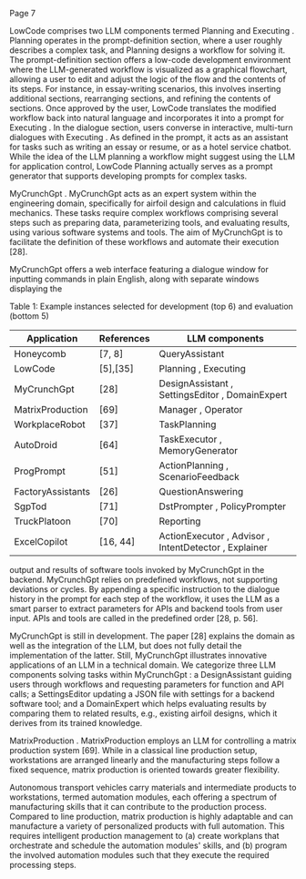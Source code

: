 Page 7

LowCode comprises two LLM components termed Planning and Executing . Planning operates in the prompt-definition section, where a user roughly describes a complex task, and Planning designs a workflow for solving it. The prompt-definition section offers a low-code development environment where the LLM-generated workflow is visualized as a graphical flowchart, allowing a user to edit and adjust the logic of the flow and the contents of its steps. For instance, in essay-writing scenarios, this involves inserting additional sections, rearranging sections, and refining the contents of sections. Once approved by the user, LowCode translates the modified workflow back into natural language and incorporates it into a prompt for Executing . In the dialogue section, users converse in interactive, multi-turn dialogues with Executing . As defined in the prompt, it acts as an assistant for tasks such as writing an essay or resume, or as a hotel service chatbot. While the idea of the LLM planning a workflow might suggest using the LLM for application control, LowCode Planning actually serves as a prompt generator that supports developing prompts for complex tasks.

MyCrunchGpt . MyCrunchGpt acts as an expert system within the engineering domain, specifically for airfoil design and calculations in fluid mechanics. These tasks require complex workflows comprising several steps such as preparing data, parameterizing tools, and evaluating results, using various software systems and tools. The aim of MyCrunchGpt is to facilitate the definition of these workflows and automate their execution [28].

MyCrunchGpt offers a web interface featuring a dialogue window for inputting commands in plain English, along with separate windows displaying the

Table 1: Example instances selected for development (top 6) and evaluation (bottom 5)

| Application       | References   | LLM components                                        |
|-------------------|--------------|-------------------------------------------------------|
| Honeycomb         | [7, 8]       | QueryAssistant                                        |
| LowCode           | [5],[35]     | Planning , Executing                                  |
| MyCrunchGpt       | [28]         | DesignAssistant , SettingsEditor , DomainExpert       |
| MatrixProduction  | [69]         | Manager , Operator                                    |
| WorkplaceRobot    | [37]         | TaskPlanning                                          |
| AutoDroid         | [64]         | TaskExecutor , MemoryGenerator                        |
| ProgPrompt        | [51]         | ActionPlanning , ScenarioFeedback                     |
| FactoryAssistants | [26]         | QuestionAnswering                                     |
| SgpTod            | [71]         | DstPrompter , PolicyPrompter                          |
| TruckPlatoon      | [70]         | Reporting                                             |
| ExcelCopilot      | [16, 44]     | ActionExecutor , Advisor , IntentDetector , Explainer |

output and results of software tools invoked by MyCrunchGpt in the backend. MyCrunchGpt relies on predefined workflows, not supporting deviations or cycles. By appending a specific instruction to the dialogue history in the prompt for each step of the workflow, it uses the LLM as a smart parser to extract parameters for APIs and backend tools from user input. APIs and tools are called in the predefined order [28, p. 56].

MyCrunchGpt is still in development. The paper [28] explains the domain as well as the integration of the LLM, but does not fully detail the implementation of the latter. Still, MyCrunchGpt illustrates innovative applications of an LLM in a technical domain. We categorize three LLM components solving tasks within MyCrunchGpt : a DesignAssistant guiding users through workflows and requesting parameters for function and API calls; a SettingsEditor updating a JSON file with settings for a backend software tool; and a DomainExpert which helps evaluating results by comparing them to related results, e.g., existing airfoil designs, which it derives from its trained knowledge.

MatrixProduction . MatrixProduction employs an LLM for controlling a matrix production system [69]. While in a classical line production setup, workstations are arranged linearly and the manufacturing steps follow a fixed sequence, matrix production is oriented towards greater flexibility.

Autonomous transport vehicles carry materials and intermediate products to workstations, termed automation modules, each offering a spectrum of manufacturing skills that it can contribute to the production process. Compared to line production, matrix production is highly adaptable and can manufacture a variety of personalized products with full automation. This requires intelligent production management to (a) create workplans that orchestrate and schedule the automation modules' skills, and (b) program the involved automation modules such that they execute the required processing steps.